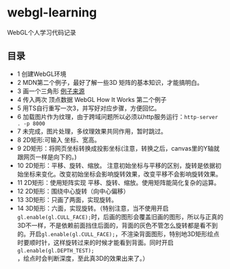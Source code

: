 # webgl-learning
WebGL个人学习代码记录

## 目录
- 1 创建WebGL环境
- 2 MDN第二个例子，最好了解一些3D 矩阵的基本知识，才能搞明白。
- 3 画一个三角形
[例子来源](https://webglfundamentals.org/webgl/lessons/webgl-fundamentals.html)
- 4 传入两次 顶点数据
WebGL How It Works 第二个例子
- 5 用TS自行重写一次3，并写好对应步骤，方便回忆。
- 6 加载图片作为纹理，由于跨域问题所以必须以http服务运行：`http-server . -p 8000`
- 7 未完成，图片处理，多纹理效果共同作用，暂时跳过。
- 8 2D矩形:可输入 坐标、宽高。
- 9 2D矩形：将网页坐标转换成投影坐标(注意，转换之后，canvas里的Y轴就跟网页一样是向下的。)
- 10 2D矩形：平移、旋转、缩放。 注意初始坐标与平移的区别，旋转是依据初始坐标来变化。改变初始坐标会影响旋转效果，改变平移不会影响旋转效果。
- 11 2D矩形：使用矩阵实现 平移、旋转、缩放。使用矩阵能简化复杂的运算。
- 12 2D矩形：围绕中心旋转（向中心偏移）
- 13 3D矩形：只画了两面，实现旋转。
- 14 3D矩形：六面，实现旋转。（特别注意，当不使用开启`gl.enable(gl.CULL_FACE);`时，后画的图形会覆盖旧画的图形，所以与正真的3D不一样，不是依赖前面挡住后面的，背面的灰色不管怎么旋转都是看不到的。开启`gl.enable(gl.CULL_FACE);`，不渲染背面图形，特别地3D矩形绘点时要顺时针，这样旋转过来的时候才能看到背面。同时开启`gl.enable(gl.DEPTH_TEST);`，绘点时会判断深度，至此真3D的效果出来了。）
